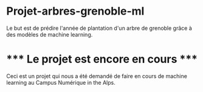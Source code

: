 # Projet-arbres-grenoble-ml
Le but est de prédire l'année de plantation d'un arbre de grenoble grâce à des modèles de machine learning.   
# *** Le projet est encore en cours ***   
Ceci est un projet qui nous a été demandé de faire en cours de machine learning au Campus Numérique in the Alps.
